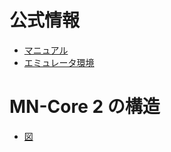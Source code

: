 # 公式情報
- [マニュアル](https://projects.preferred.jp/mn-core/assets/mncore2_dev_manual_ja.pdf)
- [エミュレータ環境](https://projects.preferred.jp/mn-core/assets/mncore2_emuenv_20240412.tar.xz)

# MN-Core 2 の構造
- [図](mn2-core.drawio)